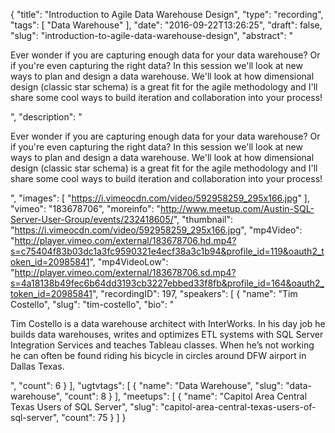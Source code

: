 {
  "title": "Introduction to Agile Data Warehouse Design",
  "type": "recording",
  "tags": [
    "Data Warehouse"
  ],
  "date": "2016-09-22T13:26:25",
  "draft": false,
  "slug": "introduction-to-agile-data-warehouse-design",
  "abstract": "<p>Ever wonder if you are capturing enough data for your data warehouse? Or if you're even capturing the right data? In this session we'll look at new ways to plan and design a data warehouse. We'll look at how dimensional design (classic star schema) is a great fit for the agile methodology and I'll share some cool ways to build iteration and collaboration into your process!</p>",
  "description": "<p>Ever wonder if you are capturing enough data for your data warehouse? Or if you're even capturing the right data? In this session we'll look at new ways to plan and design a data warehouse. We'll look at how dimensional design (classic star schema) is a great fit for the agile methodology and I'll share some cool ways to build iteration and collaboration into your process!</p>",
  "images": [
    "https://i.vimeocdn.com/video/592958259_295x166.jpg"
  ],
  "vimeo": "183678706",
  "moreinfo": "http://www.meetup.com/Austin-SQL-Server-User-Group/events/232418605/",
  "thumbnail": "https://i.vimeocdn.com/video/592958259_295x166.jpg",
  "mp4Video": "http://player.vimeo.com/external/183678706.hd.mp4?s=c75404f83b03dc1a3fc9590321e4ecf38a3c1b94&profile_id=119&oauth2_token_id=20985841",
  "mp4VideoLow": "http://player.vimeo.com/external/183678706.sd.mp4?s=4a18138b49fec6b64dd3193cb3227ebbed33f8fb&profile_id=164&oauth2_token_id=20985841",
  "recordingID": 197,
  "speakers": [
    {
      "name": "Tim Costello",
      "slug": "tim-costello",
      "bio": "<p>Tim Costello is a data warehouse architect with InterWorks. In his day job he builds data warehouses, writes and optimizes ETL systems with SQL Server Integration Services and teaches Tableau classes. When he’s not working he can often be found riding his bicycle in circles around DFW airport in Dallas Texas.</p>",
      "count": 6
    }
  ],
  "ugtvtags": [
    {
      "name": "Data Warehouse",
      "slug": "data-warehouse",
      "count": 8
    }
  ],
  "meetups": [
    {
      "name": "Capitol Area Central Texas Users of SQL Server",
      "slug": "capitol-area-central-texas-users-of-sql-server",
      "count": 75
    }
  ]
}